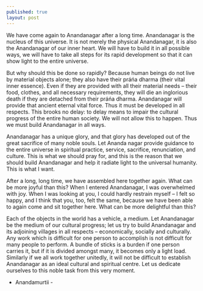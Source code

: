 ```yaml
---
published: true
layout: post
---
```




We have come again to Anandanagar after a long time. Anandanagar is the nucleus of this universe. It is not merely the physical Anandanagar, it is also the Anandanagar of our inner heart. We will have to build it in all possible ways, we will have to take all steps for its rapid development so that it can show light to the entire universe.

But why should this be done so rapidly? Because human beings do not live by material objects alone; they also have their práńa dharma (their vital inner essence). Even if they are provided with all their material needs – their food, clothes, and all necessary requirements, they will die an inglorious death if they are detached from their práńa dharma. Anandanagar will provide that ancient eternal vital force. Thus it must be developed in all respects. This brooks no delay: to delay means to impair the cultural progress of the entire human society. We will not allow this to happen. Thus we must build Anandanagar in all ways.

Anandanagar has a unique glory, and that glory has developed out of the great sacrifice of many noble souls. Let Ananda nagar provide guidance to the entire universe in spiritual practice, service, sacrifice, renunciation, and culture. This is what we should pray for, and this is the reason that we should build Anandanagar and help it radiate light to the universal humanity. This is what I want.

After a long, long time, we have assembled here together again. What can be more joyful than this? When I entered Anandanagar, I was overwhelmed with joy. When I was looking at you, I could hardly restrain myself – I felt so happy, and I think that you, too, felt the same, because we have been able to again come and sit together here. What can be more delightful than this?

Each of the objects in the world has a vehicle, a medium. Let Anandanagar be the medium of our cultural progress; let us try to build Anandanagar and its adjoining villages in all respects – economically, socially and culturally. Any work which is difficult for one person to accomplish is not difficult for many people to perform. A bundle of sticks is a burden if one person carries it, but if it is divided amongst many, it becomes only a light load. Similarly if we all work together unitedly, it will not be difficult to establish Anandanagar as an ideal cultural and spiritual centre. Let us dedicate ourselves to this noble task from this very moment.


- Anandamurtii -
